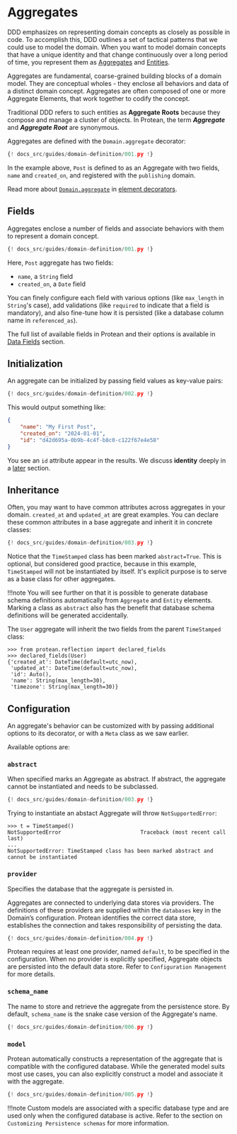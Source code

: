 # Aggregates

DDD emphasizes on representing domain concepts as closely as possible in code.
To accomplish this, DDD outlines a set of tactical patterns that we could use
to model the domain. When you want to model domain concepts that have a unique
identity and that change continuously over a long period of time, you
represent them as [Aggregates](#aggregates) and [Entities](#entities).

Aggregates are fundamental, coarse-grained building blocks of a domain model.
They are conceptual wholes - they enclose all behaviors and data of a distinct
domain concept. Aggregates are often composed of one or more Aggregate
Elements, that work together to codify the concept.

Traditional DDD refers to such entities as **Aggregate Roots** because they
compose and manage a cluster of objects. In Protean, the term ***Aggregate***
and ***Aggregate Root*** are synonymous.

Aggregates are defined with the `Domain.aggregate` decorator:

```python hl_lines="8"
{! docs_src/guides/domain-definition/001.py !}
```

In the example above, `Post` is defined to as an Aggregate with two fields,
`name` and `created_on`, and registered with the `publishing` domain.

Read more about
[`Domain.aggregate`](../compose-a-domain/element-decorators.md#domainaggregate)
in [element decorators](../compose-a-domain/element-decorators.md).

## Fields

Aggregates enclose a number of fields and associate behaviors with them to
represent a domain concept.

```python hl_lines="10-11"
{! docs_src/guides/domain-definition/001.py !}
```

Here, `Post` aggregate has two fields:

- `name`, a `String` field
- `created_on`, a `Date` field

You can finely configure each field with various options (like `max_length` in
`String`'s case), add validations (like `required` to indicate that a field is
mandatory), and also fine-tune how it is persisted (like a database column
name in `referenced_as`).

The full list of available fields in Protean and their options is available in
[Data Fields](../data-fields/index.md) section.

## Initialization

An aggregate can be initialized by passing field values as key-value pairs:

```python hl_lines="17"
{! docs_src/guides/domain-definition/002.py !}
```

This would output something like:

```json
{
    "name": "My First Post",
    "created_on": "2024-01-01",
    "id": "d42d695a-0b9b-4c4f-b8c0-c122f67e4e58"
}
```

You see an `id` attribute appear in the results. We discuss **identity**
deeply in a [later](identity.md) section.

## Inheritance

Often, you may want to have common attributes across aggregates in your domain.
`created_at` and `updated_at` are great examples. You can declare these common
attributes in a base aggregate and inherit it in concrete classes:

```python hl_lines="9-10 16"
{! docs_src/guides/domain-definition/003.py !}
```

Notice that the `TimeStamped` class has been marked `abstract=True`. This is
optional, but considered good practice, because in this example, `TimeStamped`
will not be instantiated by itself. It's explicit purpose is to serve as a base
class for other aggregates.

!!!note
    You will see further on that it is possible to generate database schema
    definitions automatically from `Aggregate` and `Entity` elements. Marking
    a class as `abstract` also has the benefit that database schema definitions
    will be generated accidentally.

The `User` aggregate will inherit the two fields from the parent `TimeStamped`
class:

```shell hl_lines="3 4"
>>> from protean.reflection import declared_fields
>>> declared_fields(User)
{'created_at': DateTime(default=utc_now),
 'updated_at': DateTime(default=utc_now),
 'id': Auto(),
 'name': String(max_length=30),
 'timezone': String(max_length=30)}
```

## Configuration

An aggregate's behavior can be customized with by passing additional options
to its decorator, or with a `Meta` class as we saw earlier.

Available options are:

### `abstract`

When specified marks an Aggregate as abstract. If abstract, the aggregate
cannot be instantiated and needs to be subclassed.

```python hl_lines="12"
{! docs_src/guides/domain-definition/003.py !}
```

Trying to instantiate an abstact Aggregate will throw `NotSupportedError`:

```shell
>>> t = TimeStamped()
NotSupportedError                         Traceback (most recent call last)
...
NotSupportedError: TimeStamped class has been marked abstract and cannot be instantiated
```

### `provider`

Specifies the database that the aggregate is persisted in.

Aggregates are connected to underlying data stores via providers. The
definitions of these providers are supplied within the `databases` key in the
Domain’s configuration. Protean identifies the correct data store, establishes
the connection and takes responsibility of persisting the data.

```python hl_lines="5-16 19"
{! docs_src/guides/domain-definition/004.py !}
```

Protean requires at least one provider, named `default`, to be specified in the
configuration. When no provider is explicitly specified, Aggregate objects are
persisted into the default data store. Refer to `Configuration Management`
for more details.
<!-- FIXME Update Configuration Management link in above paragraph -->

### `schema_name`

The name to store and retrieve the aggregate from the persistence store. By
default, `schema_name` is the snake case version of the Aggregate's name.

```python hl_lines="12-13"
{! docs_src/guides/domain-definition/006.py !}
```

### `model`

Protean automatically constructs a representation of the aggregate that is
compatible with the configured database. While the generated model suits most
use cases, you can also explicitly construct a model and associate it with
the aggregate.

```python hl_lines="22-25"
{! docs_src/guides/domain-definition/005.py !}
```

!!!note
    Custom models are associated with a specific database type and are
    used only when the configured database is active. Refer to the section on
    `Customizing Persistence schemas` for more information.
    <!-- FIXME Add link to customizing persistence schemas -->
